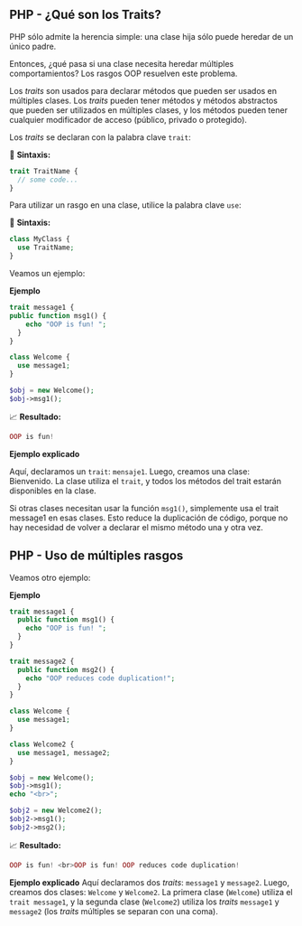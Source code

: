 ## PHP - ¿Qué son los Traits?

PHP sólo admite la herencia simple: una clase hija sólo puede heredar de un único padre.

Entonces, ¿qué pasa si una clase necesita heredar múltiples comportamientos? Los rasgos OOP resuelven este problema.

Los _traits_ son usados para declarar métodos que pueden ser usados en múltiples clases. Los _traits_ pueden tener métodos y métodos abstractos que pueden ser utilizados en múltiples clases, y los métodos pueden tener cualquier modificador de acceso (público, privado o protegido).

Los _traits_ se declaran con la palabra clave `trait`:

📏 **Sintaxis:**
```php
trait TraitName {
  // some code...
}
```

Para utilizar un rasgo en una clase, utilice la palabra clave `use`:

📏 **Sintaxis:**
```php
class MyClass {
  use TraitName;
}
```

Veamos un ejemplo:

**Ejemplo**
```php
trait message1 {
public function msg1() {
    echo "OOP is fun! ";
  }
}

class Welcome {
  use message1;
}

$obj = new Welcome();
$obj->msg1();
```
📈 **Resultado:**
```php
OOP is fun! 
```

**Ejemplo explicado**

Aquí, declaramos un `trait`: `mensaje1`. Luego, creamos una clase: Bienvenido. La clase utiliza el `trait`, y todos los métodos del trait estarán disponibles en la clase.

Si otras clases necesitan usar la función `msg1()`, simplemente usa el trait message1 en esas clases. Esto reduce la duplicación de código, porque no hay necesidad de volver a declarar el mismo método una y otra vez.

## PHP - Uso de múltiples rasgos

Veamos otro ejemplo:

**Ejemplo**
```php
trait message1 {
  public function msg1() {
    echo "OOP is fun! ";
  }
}

trait message2 {
  public function msg2() {
    echo "OOP reduces code duplication!";
  }
}

class Welcome {
  use message1;
}

class Welcome2 {
  use message1, message2;
}

$obj = new Welcome();
$obj->msg1();
echo "<br>";

$obj2 = new Welcome2();
$obj2->msg1();
$obj2->msg2();
```
📈 **Resultado:**
```php
OOP is fun! <br>OOP is fun! OOP reduces code duplication!
```

**Ejemplo explicado**
Aquí declaramos dos _traits_: `message1` y `message2`. Luego, creamos dos clases: `Welcome` y `Welcome2`. La primera clase (`Welcome`) utiliza el `trait message1`, y la segunda clase (`Welcome2`) utiliza los _traits_ `message1` y `message2` (los _traits_ múltiples se separan con una coma).